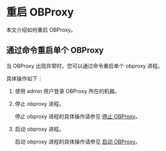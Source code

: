 # 重启 OBProxy

本文介绍如何重启 OBProxy。

## 通过命令重启单个 OBProxy

当 OBProxy 出现异常时，您可以通过命令重启单个 obproxy 进程。

具体操作如下：

1. 使用 admin 用户登录 OBProxy 所在的机器。

2. 停止 obproxy 进程。

   停止 obproxy 进程的具体操作请参见 [停止 OBProxy](../300.manage-obproxy/400.stop-obproxy.md)。

3. 启动 obproxy 进程。

   启动 obproxy 进程的具体操作请参见 [启动 OBProxy](../300.manage-obproxy/200.start-obproxy.md)。
